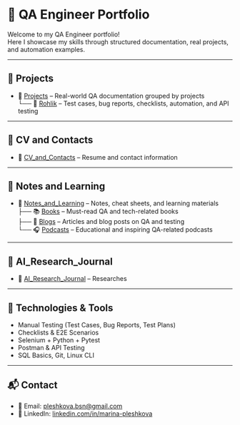 # 💼 QA Engineer Portfolio

Welcome to my QA Engineer portfolio!  
Here I showcase my skills through structured documentation, real projects, and automation examples.

---

## 📁 Projects

- 📂 [Projects](./Projects) – Real-world QA documentation grouped by projects  
  └── 🛒 [Rohlik](./Projects/Rohlik) – Test cases, bug reports, checklists, automation, and API testing

---

## 🧾 CV and Contacts

- 📄 [CV_and_Contacts](./CV_and_Contacts) – Resume and contact information

---

## 🧠 Notes and Learning

- 📂 [Notes_and_Learning](./Notes_and_Learning) – Notes, cheat sheets, and learning materials  
  ├── 📚 [Books](./Notes_and_Learning/Books) – Must-read QA and tech-related books  
  ├── 📝 [Blogs](./Notes_and_Learning/Blogs) – Articles and blog posts on QA and testing  
  └── 🎧 [Podcasts](./Notes_and_Learning/Podcasts) – Educational and inspiring QA-related podcasts
  
---

## 🔬 AI_Research_Journal

- 📂 [AI_Research_Journal](./AI_Research_Journal) – Researches
  
---

## 🔧 Technologies & Tools

- Manual Testing (Test Cases, Bug Reports, Test Plans)
- Checklists & E2E Scenarios
- Selenium + Python + Pytest
- Postman & API Testing
- SQL Basics, Git, Linux CLI

---

## 📬 Contact

- 📧 Email: pleshkova.bsn@gmail.com
- 💼 LinkedIn: [linkedin.com/in/marina-pleshkova](https://linkedin.com/in/marina-pleshkova)
